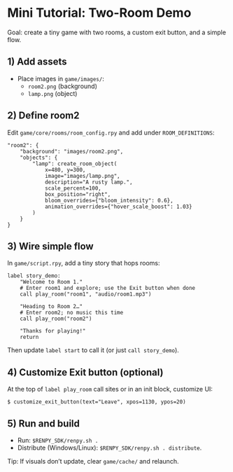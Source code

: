 # Mini Tutorial: Two-Room Demo

Goal: create a tiny game with two rooms, a custom exit button, and a simple flow.

## 1) Add assets
- Place images in `game/images/`:
  - `room2.png` (background)
  - `lamp.png` (object)

## 2) Define room2
Edit `game/core/rooms/room_config.rpy` and add under `ROOM_DEFINITIONS`:
```renpy
"room2": {
    "background": "images/room2.png",
    "objects": {
        "lamp": create_room_object(
            x=480, y=300,
            image="images/lamp.png",
            description="A rusty lamp.",
            scale_percent=100,
            box_position="right",
            bloom_overrides={"bloom_intensity": 0.6},
            animation_overrides={"hover_scale_boost": 1.03}
        )
    }
}
```

## 3) Wire simple flow
In `game/script.rpy`, add a tiny story that hops rooms:
```renpy
label story_demo:
    "Welcome to Room 1."
    # Enter room1 and explore; use the Exit button when done
    call play_room("room1", "audio/room1.mp3")

    "Heading to Room 2…"
    # Enter room2; no music this time
    call play_room("room2")

    "Thanks for playing!"
    return
```
Then update `label start` to call it (or just `call story_demo`).

## 4) Customize Exit button (optional)
At the top of `label play_room` call sites or in an init block, customize UI:
```renpy
$ customize_exit_button(text="Leave", xpos=1130, ypos=20)
```

## 5) Run and build
- Run: `$RENPY_SDK/renpy.sh .`
- Distribute (Windows/Linux): `$RENPY_SDK/renpy.sh . distribute`.

Tip: If visuals don’t update, clear `game/cache/` and relaunch.
